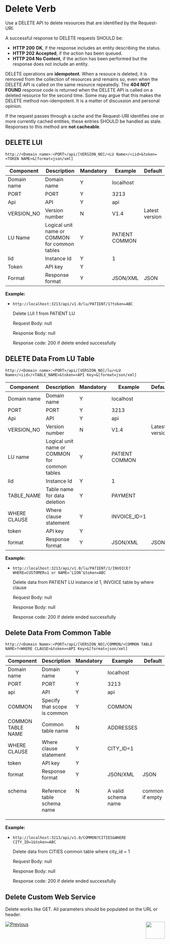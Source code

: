# Delete Verb

Use a DELETE API to delete resources that are identified by the Request-URI.

A successful response to DELETE requests SHOULD be:

- **HTTP 200 OK**, if the response includes an entity describing the status.  
- **HTTP 202 Accepted**, if the action has been queued.  
- **HTTP 204 No Content**, if the action has been performed but the response does not include an entity. 

DELETE operations are **idempotent**. When a resouce is deleted, it is removed from the collection of resources and remains so, even when the DELETE API is called on the same resource repeatedly. The **404 NOT FOUND** response code is returned when the DELETE API is called on a deleted resource for the second time. Some may argue that this makes the DELETE method non-idempotent. It is a matter of discussion and personal opinion.

If the request passes through a cache and the Request-URI identifies one or more currently cached entities, these entries SHOULD be handled as stale. Responses to this method are **not cacheable**.

## DELETE LUI

<p><code>http://&lt;Domain name&gt;:&lt;PORT&gt;/api/[VERSION_NO]/&lt;LU Name&gt;/&lt;iid&gt;&amp;token=&lt;TOKEN NAME&gt;&amp;[format=json/xml]</p></code>

<table>
<thead>
<tr>
<th><strong>Component</strong></th>
<th><strong>Description</strong></th>
<th><strong>Mandatory</strong></th>
<th><strong>Example</strong></th>
<th><strong>Default</strong></th>
</tr>
</thead>
<tbody>
<tr>
<td>Domain name</td>
<td>Domain name</td>
<td>Y</td>
<td>localhost</td>
<td>&nbsp;</td>
</tr>
<tr>
<td>PORT</td>
<td>PORT</td>
<td>Y</td>
<td>3213</td>
<td>&nbsp;</td>
</tr>
<tr>
<td>Api</td>
<td>API</td>
<td>Y</td>
<td>api</td>
<td>&nbsp;</td>
</tr>
<tr>
<td>VERSION_NO</td>
<td>Version number</td>
<td>N</td>
<td>V1.4</td>
<td>Latest version</td>
</tr>
<tr>
<td>LU Name</td>
<td>Logical unit name or COMMON for common tables</td>
<td>Y</td>
<td>PATIENT COMMON</td>
<td>&nbsp;</td>
</tr>
<tr>
<td>Iid</td>
<td>Instance Id</td>
<td>Y</td>
<td>1</td>
<td>&nbsp;</td>
</tr>
<tr>
<td>Token</td>
<td>API key</td>
<td>Y</td>
<td>&nbsp;</td>
<td>&nbsp;</td>
</tr>
<tr>
<td>Format</td>
<td>Response format</td>
<td>Y</td>
<td>JSON/XML</td>
<td>JSON</td>
</tr>
</tbody>
</table>

**Example:**

- `http://localhost:3213/api/v1.0/lu/PATIENT/1?token=ABC`

  Delete LUI 1 from PATIENT LU

  Request Body: null

  Response Body: null

  Response code: 200 if delete ended successfully



## DELETE Data From LU Table

<p><code>http://&lt;Domain name&gt;:&lt;PORT&gt;/api/[VERSION_NO]/lu/&lt;LU Name&gt;/&lt;iid&gt;/&lt;TABLE_NAME&gt;&amp;token=&lt;API Key&gt;&amp;[format=json/xml]</code></p>

<table class="unchanged rich-diff-level-one">
<thead>
<tr>
<th><strong>Component</strong></th>
<th><strong>Description</strong></th>
<th><strong>Mandatory</strong></th>
<th><strong>Example</strong></th>
<th><strong>Default</strong></th>
</tr>
</thead>
<tbody>
<tr>
<td>Domain name</td>
<td>Domain name</td>
<td>Y</td>
<td>localhost</td>
<td>&nbsp;</td>
</tr>
<tr>
<td>PORT</td>
<td>PORT</td>
<td>Y</td>
<td>3213</td>
<td>&nbsp;</td>
</tr>
<tr>
<td>Api</td>
<td>API</td>
<td>Y</td>
<td>api</td>
<td>&nbsp;</td>
</tr>
<tr>
<td>VERSION_NO</td>
<td>Version number</td>
<td>N</td>
<td>V1.4</td>
<td>Latest version</td>
</tr>
<tr>
<td>LU name</td>
<td>Logical unit name or COMMON for common tables</td>
<td>Y</td>
<td>PATIENT COMMON</td>
<td>&nbsp;</td>
</tr>
<tr>
<td>Iid</td>
<td>Instance Id</td>
<td>Y</td>
<td>1</td>
<td>&nbsp;</td>
</tr>
<tr>
<td>TABLE_NAME</td>
<td>Table name for data deletion</td>
<td>Y</td>
<td>PAYMENT</td>
<td>&nbsp;</td>
</tr>
<tr>
<td>WHERE CLAUSE</td>
<td>Where clause statement</td>
<td>Y</td>
<td>INVOICE_ID=1</td>
<td>&nbsp;</td>
</tr>
<tr>
<td>token</td>
<td>API key</td>
<td>Y</td>
<td>&nbsp;</td>
<td>&nbsp;</td>
</tr>
<tr>
<td>format</td>
<td>Response format</td>
<td>Y</td>
<td>JSON/XML</td>
<td>JSON</td>
</tr>
</tbody>
</table>

**Example:**

- `http://localhost:3213/api/v1.0/lu/PATIENT/1/INVOICE?WHERE=CUSTOMER=1 or NAME=’LION’&token=ABC`

  Delete data from PATIENT LU instance id 1, INVOICE table by where clause

  Request Body: null

  Response Body: null

  Response code: 200 if delete ended successfully

##  Delete Data From Common Table

<p><code>http://&lt;Domain Name&gt;:&lt;PORT&gt;/api/[VERSION_NO]/COMMON/&lt;COMMON TABLE NAME&gt;?&lt;WHERE CLAUSE&gt;&amp;token=&lt;API Key&gt;&amp;[format=json/xml]</p></code>

<table class="unchanged rich-diff-level-one">
<thead>
<tr>
<th><strong>Component</strong></th>
<th><strong>Description</strong></th>
<th><strong>Mandatory</strong></th>
<th><strong>Example</strong></th>
<th><strong>Default</strong></th>
</tr>
</thead>
<tbody>
<tr>
<td>Domain name</td>
<td>Domain name</td>
<td>Y</td>
<td>localhost</td>
<td>&nbsp;</td>
</tr>
<tr>
<td>PORT</td>
<td>PORT</td>
<td>Y</td>
<td>3213</td>
<td>&nbsp;</td>
</tr>
<tr>
<td>api</td>
<td>API</td>
<td>Y</td>
<td>api</td>
<td>&nbsp;</td>
</tr>
<tr>
<td>COMMON</td>
<td>Specify that scope is common</td>
<td>Y</td>
<td>COMMON</td>
<td>&nbsp;</td>
</tr>
<tr>
<td>COMMON TABLE NAME</td>
<td>Common table name</td>
<td>N</td>
<td>ADDRESSES</td>
<td>&nbsp;</td>
</tr>
<tr>
<td>WHERE CLAUSE</td>
<td>Where clause statement</td>
<td>Y</td>
<td>CITY_ID=1</td>
<td>&nbsp;</td>
</tr>
<tr>
<td>token</td>
<td>API key</td>
<td>Y</td>
<td>&nbsp;</td>
<td>&nbsp;</td>
</tr>
<tr>
<td>format</td>
<td>Response format</td>
<td>Y</td>
<td>JSON/XML</td>
<td>JSON</td>
</tr>
<tr>
<td valign="top" width="150pxl">
<p>schema</p>
</td>
<td valign="top" width="250pxl">
<p>Reference table schema name</p>
</td>
<td valign="top" width="100pxl">
<p>N</p>
</td>
<td valign="top" width="200pxl">
<p>A valid schema name</p>
</td>
<td valign="top" width="200pxl">
<p>common if empty</p>
</td>
</tr>
</tbody>
</table>

**Example:**

- `http://localhost:3213/api/v1.0/COMMON?CITIES&WHERE CITY_ID=1&token=ABC`

  Delete data from CITIES common table where city_id = 1

  Request Body: null

  Response Body: null

  Response code: 200 if delete ended successfully


## Delete Custom Web Service 

Delete works like GET. All parameters should be populated on the URL or header.

[![Previous](/articles/images/Previous.png)](/articles/15_web_services_and_graphit/14_Supported_Verbs_Put.md)[<img align="right" width="60" height="54" src="/articles/images/Next.png">](/articles/15_web_services_and_graphit/16_rest_api_additions.md)


